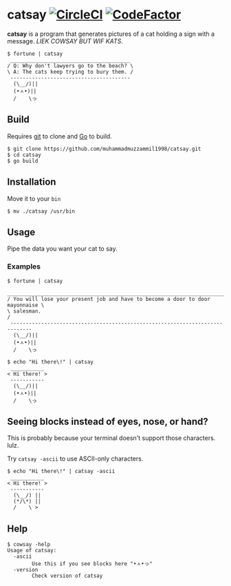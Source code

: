
# catsay [![CircleCI](https://circleci.com/gh/muhammadmuzzammil1998/catsay.svg?style=svg)](https://circleci.com/gh/muhammadmuzzammil1998/catsay) [![CodeFactor](https://www.codefactor.io/repository/github/muhammadmuzzammil1998/catsay/badge)](https://www.codefactor.io/repository/github/muhammadmuzzammil1998/catsay)
**catsay** is a program that generates pictures of a cat holding a sign with a message. *LIEK COWSAY BUT WIF KATS*.
```
$ fortune | catsay
 _______________________________________
/ Q: Why don't lawyers go to the beach? \
\ A: The cats keep trying to bury them. /
 ---------------------------------------
  (\__/)||
  (•ㅅ•)||
  /    \っ
```

## Build
Requires [git](https://git-scm.com/download/win) to clone and [Go](https://golang.org/dl/) to build.
```
$ git clone https://github.com/muhammadmuzzammil1998/catsay.git
$ cd catsay
$ go build
```

## Installation
Move it to your `bin`
```
$ mv ./catsay /usr/bin
```

## Usage
Pipe the data you want your cat to say.
### Examples
```
$ fortune | catsay
 _____________________________________________________________________________
/ You will lose your present job and have to become a door to door mayonnaise \
\ salesman.                                                                   /
 -----------------------------------------------------------------------------
  (\__/)||
  (•ㅅ•)||
  /    \っ

$ echo "Hi there\!" | catsay
 ___________
< Hi there! >
 -----------
  (\__/)||
  (•ㅅ•)||
  /    \っ
```

## Seeing blocks instead of eyes, nose, or hand?
This is probably because your terminal doesn't support those characters. lulz.

Try `catsay -ascii` to use ASCII-only characters. 
```
$ echo "Hi there\!" | catsay -ascii
 ___________
< Hi there! >
 -----------
  (\__/) ||
  (*/\*) ||
  /    \ >
```

## Help
```
$ cowsay -help
Usage of catsay:
  -ascii
        Use this if you see blocks here "•ㅅ•っ"
  -version
        Check version of catsay
```
